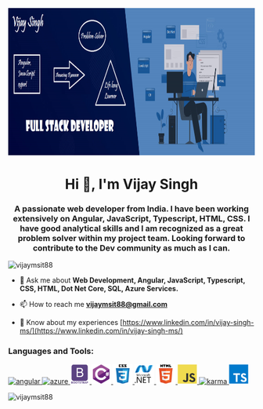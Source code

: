 <img src="https://github.com/vijaymsit88/vijaymsit88/blob/main/FBanner.png" width="1200" height="300" />

<h1 align="center">Hi 👋, I'm Vijay Singh</h1>
<h3 align="center">A passionate web developer from India. I have been working extensively on Angular, JavaScript, Typescript, HTML, CSS. I have good analytical skills and I am recognized as a great problem solver within my project team. Looking forward to contribute to the Dev community as much as I can.</h3>

<p align="left"> <img src="https://komarev.com/ghpvc/?username=vijaymsit88&label=Profile%20views&color=0e75b6&style=flat" alt="vijaymsit88" /> </p>

- 💬 Ask me about **Web Development, Angular, JavaScript, Typescript, CSS, HTML, Dot Net Core, SQL, Azure Services.**

- 📫 How to reach me **vijaymsit88@gmail.com**

- 📄 Know about my experiences [https://www.linkedin.com/in/vijay-singh-ms/](https://www.linkedin.com/in/vijay-singh-ms/)


<h3 align="left">Languages and Tools:</h3>
<p align="left"> <a href="https://angular.io" target="_blank"> <img src="https://angular.io/assets/images/logos/angular/angular.svg" alt="angular" width="40" height="40"/> </a> <a href="https://azure.microsoft.com/en-in/" target="_blank"> <img src="https://www.vectorlogo.zone/logos/microsoft_azure/microsoft_azure-icon.svg" alt="azure" width="40" height="40"/> </a> <a href="https://getbootstrap.com" target="_blank"> <img src="https://raw.githubusercontent.com/devicons/devicon/master/icons/bootstrap/bootstrap-plain-wordmark.svg" alt="bootstrap" width="40" height="40"/> </a> <a href="https://www.w3schools.com/cs/" target="_blank"> <img src="https://raw.githubusercontent.com/devicons/devicon/master/icons/csharp/csharp-original.svg" alt="csharp" width="40" height="40"/> </a> <a href="https://www.w3schools.com/css/" target="_blank"> <img src="https://raw.githubusercontent.com/devicons/devicon/master/icons/css3/css3-original-wordmark.svg" alt="css3" width="40" height="40"/> </a> <a href="https://dotnet.microsoft.com/" target="_blank"> <img src="https://raw.githubusercontent.com/devicons/devicon/master/icons/dot-net/dot-net-original-wordmark.svg" alt="dotnet" width="40" height="40"/> </a> <a href="https://www.w3.org/html/" target="_blank"> <img src="https://raw.githubusercontent.com/devicons/devicon/master/icons/html5/html5-original-wordmark.svg" alt="html5" width="40" height="40"/> </a> <a href="https://developer.mozilla.org/en-US/docs/Web/JavaScript" target="_blank"> <img src="https://raw.githubusercontent.com/devicons/devicon/master/icons/javascript/javascript-original.svg" alt="javascript" width="40" height="40"/> </a> <a href="https://karma-runner.github.io/latest/index.html" target="_blank"> <img src="https://raw.githubusercontent.com/detain/svg-logos/780f25886640cef088af994181646db2f6b1a3f8/svg/karma.svg" alt="karma" width="40" height="40"/> </a> <a href="https://www.typescriptlang.org/" target="_blank"> <img src="https://raw.githubusercontent.com/devicons/devicon/master/icons/typescript/typescript-original.svg" alt="typescript" width="40" height="40"/> </a> </p>

<p><img align="center" src="https://github-readme-stats.vercel.app/api/top-langs?username=vijaymsit88&show_icons=true&locale=en&layout=compact" alt="vijaymsit88" /></p>
